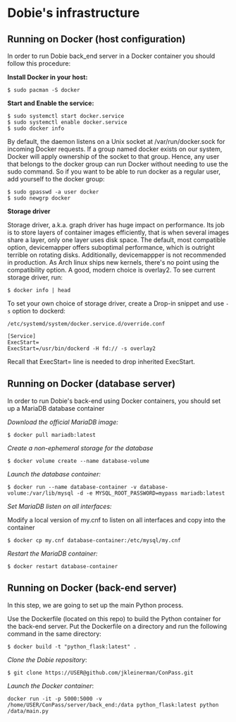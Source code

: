 Dobie's infrastructure
======================

Running on Docker (host configuration)
--------------------------------------

In order to run Dobie back\_end server in a Docker container you should follow this procedure:


**Install Docker in your host:**

```
$ sudo pacman -S docker

```

**Start and Enable the service:**


```
$ sudo systemctl start docker.service
$ sudo systemctl enable docker.service
$ sudo docker info
```

By default, the daemon listens on a Unix socket at /var/run/docker.sock for incoming Docker requests.
If a group named docker exists on our system, Docker will apply ownership of the socket to that group.
Hence, any user that belongs to the docker group can run Docker without needing to use the sudo command.
So if you want to be able to run docker as a regular user, add yourself to the docker group:


```
$ sudo gpasswd -a user docker
$ sudo newgrp docker
```


**Storage driver**

Storage driver, a.k.a. graph driver has huge impact on performance. Its job is to store layers of container
images efficiently, that is when several images share a layer, only one layer uses disk space. The default,
most compatible option, devicemapper offers suboptimal performance, which is outright terrible on rotating disks.
Additionally, devicemappper is not recommended in production. As Arch linux ships new kernels, there's no point
using the compatibility option. A good, modern choice is overlay2. To see current storage driver, run:


```
$ docker info | head
```

To set your own choice of storage driver, create a Drop-in snippet and use `-s` option to dockerd:

```
/etc/systemd/system/docker.service.d/override.conf

[Service]
ExecStart=
ExecStart=/usr/bin/dockerd -H fd:// -s overlay2
```

Recall that ExecStart= line is needed to drop inherited ExecStart.


Running on Docker (database server)
-----------------------------------

In order to run Dobie's back-end using Docker containers, you should set up a MariaDB database container

*Download the official MariaDB image:*

```
$ docker pull mariadb:latest
```

*Create a non-ephemeral storage for the database*

```
$ docker volume create --name database-volume
```

*Launch the database container:*

```
$ docker run --name database-container -v database-volume:/var/lib/mysql -d -e MYSQL_ROOT_PASSWORD=mypass mariadb:latest
```

*Set MariaDB listen on all interfaces:*

Modify a local version of my.cnf to listen on all interfaces and copy into the container

```
$ docker cp my.cnf database-container:/etc/mysql/my.cnf
```

*Restart the MariaDB container:*

```
$ docker restart database-container
```


Running on Docker (back-end server)
-----------------------------------

In this step, we are going to set up the main Python process.


Use the Dockerfile (located on this repo) to build the Python container for the back-end server.
Put the Dockerfile on a directory and run the following command in the same directory:

```
$ docker build -t "python_flask:latest" .
```

*Clone the Dobie repository*:

```
$ git clone https://USER@github.com/jkleinerman/ConPass.git
```

*Launch the Docker container*:

```
docker run -it -p 5000:5000 -v /home/USER/ConPass/server/back_end:/data python_flask:latest python /data/main.py
```

